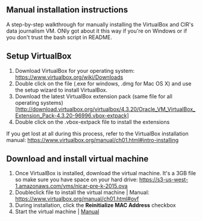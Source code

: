 Manual installation instructions
---------------------------------
A step-by-step walkthrough for manually installing the VirtualBox and CIR's data journalism VM. ONly got about it this way if you're on Windows or if you don't trust the bash script in README.

## Setup VirtualBox

1. Download VirtualBox for your operating system: https://www.virtualbox.org/wiki/Downloads
2. Double click on the file (.exe for windows, .dmg for Mac OS X) and use the setup wizard to install VirtualBox.
3. Download the latest VirtualBox extension pack (same file for all operating systems) [http://download.virtualbox.org/virtualbox/4.3.20/Oracle_VM_VirtualBox_Extension_Pack-4.3.20-96996.vbox-extpack]
4. Double click on the .vbox-extpack file to install the extensions

If you get lost at all during this process, refer to the VirtualBox installation manual: https://www.virtualbox.org/manual/ch01.html#intro-installing

## Download and install virtual machine

1. Once VirtualBox is installed, download the virtual machine. It's a 3GB file so make sure you have space on your hard drive: https://s3-us-west-1.amazonaws.com/vms/nicar-pre-k-2015.ova
2. Doubleclick file to install the virtual machine | Manual: https://www.virtualbox.org/manual/ch01.html#ovf
3. During installation, click the __Reinitialize MAC Address__ checkbox
4. Start the virtual machine | [Manual](https://www.virtualbox.org/manual/ch01.html#idp51818064)
